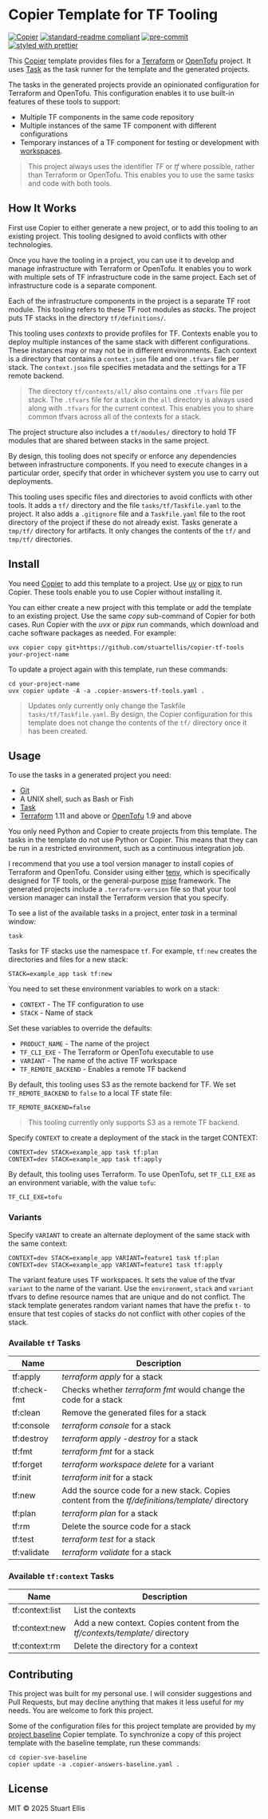 <!--
SPDX-FileCopyrightText: 2025-present Stuart Ellis <stuart@stuartellis.name>

SPDX-License-Identifier: MIT
-->

# Copier Template for TF Tooling

[![Copier](https://img.shields.io/endpoint?url=https://raw.githubusercontent.com/copier-org/copier/master/img/badge/badge-grayscale-inverted-border-orange.json)](https://github.com/copier-org/copier) [![standard-readme compliant](https://img.shields.io/badge/readme%20style-standard-brightgreen.svg?style=flat-square)](https://github.com/RichardLitt/standard-readme) [![pre-commit](https://img.shields.io/badge/pre--commit-enabled-brightgreen?logo=pre-commit)](https://github.com/pre-commit/pre-commit) [![styled with prettier](https://img.shields.io/badge/styled_with-prettier-ff69b4.svg)](https://github.com/prettier/prettier)

This [Copier](https://copier.readthedocs.io/en/stable/) template provides files for a [Terraform](https://www.terraform.io/) or [OpenTofu](https://opentofu.org/) project. It uses [Task](https://taskfile.dev) as the task runner for the template and the generated projects.

The tasks in the generated projects provide an opinionated configuration for Terraform and OpenTofu. This configuration enables it to use built-in features of these tools to support:

- Multiple TF components in the same code repository
- Multiple instances of the same TF component with different configurations
- Temporary instances of a TF component for testing or development with [workspaces](https://opentofu.org/docs/language/state/workspaces/).

> This project always uses the identifier _TF_ or _tf_ where possible, rather than Terraform or OpenTofu. This enables you to use the same tasks and code with both tools.

## How It Works

First use Copier to either generate a new project, or to add this tooling to an existing project. This tooling designed to avoid conflicts with other technologies.

Once you have the tooling in a project, you can use it to develop and manage infrastructure with Terraform or OpenTofu. It enables you to work with multiple sets of TF infrastructure code in the same project. Each set of infrastructure code is a separate component.

Each of the infrastructure components in the project is a separate TF root module. This tooling refers to these TF root modules as _stacks_. The project puts TF stacks in the directory `tf/definitions/`.

This tooling uses _contexts_ to provide profiles for TF. Contexts enable you to deploy multiple instances of the same stack with different configurations. These instances may or may not be in different environments. Each context is a directory that contains a `context.json` file and one `.tfvars` file per stack. The `context.json` file specifies metadata and the settings for a TF remote backend.

> The directory `tf/contexts/all/` also contains one `.tfvars` file per stack. The `.tfvars` file for a stack in the `all` directory is always used along with `.tfvars` for the current context. This enables you to share common tfvars across all of the contexts for a stack.

The project structure also includes a `tf/modules/` directory to hold TF modules that are shared between stacks in the same project.

By design, this tooling does not specify or enforce any dependencies between infrastructure components. If you need to execute changes in a particular order, specify that order in whichever system you use to carry out deployments.

This tooling uses specific files and directories to avoid conflicts with other tools. It adds a `tf/` directory and the file `tasks/tf/Taskfile.yaml` to the project. It also adds a `.gitignore` file and a `Taskfile.yaml` file to the root directory of the project if these do not already exist. Tasks generate a `tmp/tf/` directory for artifacts. It only changes the contents of the `tf/` and `tmp/tf/` directories.

## Install

You need [Copier](https://copier.readthedocs.io/en/stable/) to add this template to a project. Use [uv](https://docs.astral.sh/uv/) or [pipx](https://pipx.pypa.io/) to run Copier. These tools enable you to use Copier without installing it.

You can either create a new project with this template or add the template to an existing project. Use the same _copy_ sub-command of Copier for both cases. Run Copier with the _uvx_ or _pipx run_ commands, which download and cache software packages as needed. For example:

```shell
uvx copier copy git+https://github.com/stuartellis/copier-tf-tools your-project-name
```

To update a project again with this template, run these commands:

```shell
cd your-project-name
uvx copier update -A -a .copier-answers-tf-tools.yaml .
```

> Updates only currently only change the Taskfile `tasks/tf/Taskfile.yaml`. By design, the Copier configuration for this template does not change the contents of the `tf/` directory once it has been created.

## Usage

To use the tasks in a generated project you need:

- [Git](https://git-scm.com/)
- A UNIX shell, such as Bash or Fish
- [Task](https://taskfile.dev)
- [Terraform](https://www.terraform.io/) 1.11 and above or [OpenTofu](https://opentofu.org/) 1.9 and above

You only need Python and Copier to create projects from this template. The tasks in the template do not use Python or Copier. This means that they can be run in a restricted environment, such as a continuous integration job.

I recommend that you use a tool version manager to install copies of Terraform and OpenTofu. Consider using either [tenv](https://tofuutils.github.io/tenv/), which is specifically designed for TF tools, or the general-purpose [mise](https://mise.jdx.dev/) framework. The generated projects include a `.terraform-version` file so that your tool version manager can install the Terraform version that you specify.

To see a list of the available tasks in a project, enter _task_ in a terminal window:

```shell
task
```

Tasks for TF stacks use the namespace `tf`. For example, `tf:new` creates the directories and files for a new stack:

```shell
STACK=example_app task tf:new
```

You need to set these environment variables to work on a stack:

- `CONTEXT` - The TF configuration to use
- `STACK` - Name of stack

Set these variables to override the defaults:

- `PRODUCT_NAME` - The name of the project
- `TF_CLI_EXE` - The Terraform or OpenTofu executable to use
- `VARIANT` - The name of the active TF workspace
- `TF_REMOTE_BACKEND` - Enables a remote TF backend

By default, this tooling uses S3 as the remote backend for TF. We set `TF_REMOTE_BACKEND` to `false` to a local TF state file:

```shell
TF_REMOTE_BACKEND=false
```

> This tooling currently only supports S3 as a remote TF backend.

Specify `CONTEXT` to create a deployment of the stack in the target CONTEXT:

```shell
CONTEXT=dev STACK=example_app task tf:plan
CONTEXT=dev STACK=example_app task tf:apply
```

By default, this tooling uses Terraform. To use OpenTofu, set `TF_CLI_EXE` as an environment variable, with the value `tofu`:

```shell
TF_CLI_EXE=tofu
```

### Variants

Specify `VARIANT` to create an alternate deployment of the same stack with the same context:

```shell
CONTEXT=dev STACK=example_app VARIANT=feature1 task tf:plan
CONTEXT=dev STACK=example_app VARIANT=feature1 task tf:apply
```

The variant feature uses TF workspaces. It sets the value of the tfvar `variant` to the name of the variant. Use the `environment`, `stack` and `variant` tfvars to define resource names that are unique and do not conflict. The stack template  generates random variant names that have the prefix `t-` to ensure that test copies of stacks do not conflict with other copies of the stack.

### Available `tf` Tasks

| Name         | Description                                                                                       |
| ------------ | ------------------------------------------------------------------------------------------------- |
| tf:apply     | _terraform apply_ for a stack                                                                     |
| tf:check-fmt | Checks whether _terraform fmt_ would change the code for a stack                                  |
| tf:clean     | Remove the generated files for a stack                                                            |
| tf:console   | _terraform console_ for a stack                                                                   |
| tf:destroy   | _terraform apply -destroy_ for a stack                                                            |
| tf:fmt       | _terraform fmt_ for a stack                                                                       |
| tf:forget    | _terraform workspace delete_ for a variant                                                        |
| tf:init      | _terraform init_ for a stack                                                                      |
| tf:new       | Add the source code for a new stack. Copies content from the _tf/definitions/template/_ directory |
| tf:plan      | _terraform plan_ for a stack                                                                      |
| tf:rm        | Delete the source code for a stack                                                                |
| tf:test      | _terraform test_ for a stack                                                                      |
| tf:validate  | _terraform validate_ for a stack                                                                  |

### Available `tf:context` Tasks

| Name            | Description                                                                  |
| --------------- | ---------------------------------------------------------------------------- |
| tf:context:list | List the contexts                                                            |
| tf:context:new  | Add a new context. Copies content from the _tf/contexts/template/_ directory |
| tf:context:rm   | Delete the directory for a context                                           |

## Contributing

This project was built for my personal use. I will consider suggestions and Pull Requests, but may decline anything that makes it less useful for my needs. You are welcome to fork this project.

Some of the configuration files for this project template are provided by my [project baseline](https://github.com/stuartellis/copier-sve-baseline) Copier template. To synchronize a copy of this project template with the baseline template, run these commands:

```shell
cd copier-sve-baseline
copier update -a .copier-answers-baseline.yaml .
```

## License

MIT © 2025 Stuart Ellis
